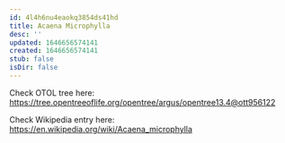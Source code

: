 ```yaml
---
id: 4l4h6nu4eaokq3854ds41hd
title: Acaena Microphylla
desc: ''
updated: 1646656574141
created: 1646656574141
stub: false
isDir: false
---
```

Check OTOL tree here: https://tree.opentreeoflife.org/opentree/argus/opentree13.4@ott956122


Check Wikipedia entry here: https://en.wikipedia.org/wiki/Acaena_microphylla
